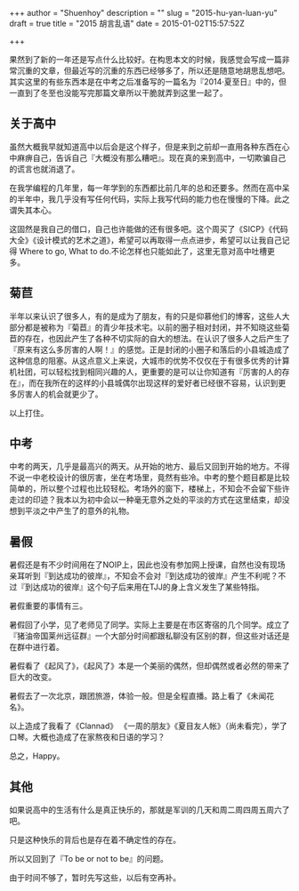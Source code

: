 +++
author = "Shuenhoy"
description = ""
slug = "2015-hu-yan-luan-yu"
draft = true
title = "2015 胡言乱语"
date = 2015-01-02T15:57:52Z

+++

果然到了新的一年还是写点什么比较好。在构思本文的时候，我感觉会写成一篇非常沉重的文章，但最近写的沉重的东西已经够多了，所以还是随意地胡思乱想吧。其实这里的有些东西本是在中考之后准备写的一篇名为『2014·夏至日』中的，但一直到了冬至也没能写完那篇文章所以干脆就弄到这里一起了。

## 关于高中
虽然大概我早就知道高中以后会是这个样子，但是来到之前却一直用各种东西在心中麻痹自己，告诉自己『大概没有那么糟吧』。现在真的来到高中，一切欺骗自己的谎言也就消退了。

在我学编程的几年里，每一年学到的东西都比前几年的总和还要多。然而在高中呆的半年中，我几乎没有写任何代码，实际上我写代码的能力也在慢慢的下降。此之谓失其本心。

这固然是我自己的借口，自己也许能做的还有很多吧。这个周买了《SICP》《代码大全》《设计模式的艺术之道》，希望可以再取得一点点进步，希望可以让我自己记得 Where to go, What to do.不论怎样也只能如此了，这里无意对高中吐槽更多。

## 菊苣
半年以来认识了很多人，有的是成为了朋友，有的只是仰慕他们的博客，这些人大部分都是被称为『菊苣』的青少年技术宅。以前的圈子相对封闭，并不知晓这些菊苣的存在，也因此产生了各种不切实际的自大的想法。在认识了很多人之后产生了『原来有这么多厉害的人啊！』的感觉。正是封闭的小圈子和落后的小县城造成了这种信息的阻塞。从这点意义上来说，大城市的优势不仅仅在于有很多优秀的计算机社团，可以轻松找到相同兴趣的人，更重要的是可以让你知道有『厉害的人的存在』，而在我所在的这样的小县城偶尔出现这样的爱好者已经很不容易，认识到更多厉害人的机会就更少了。

以上打住。

## 中考
中考的两天，几乎是最高兴的两天。从开始的地方、最后又回到开始的地方。不得不说一中老校设计的很厉害，坐在考场里，竟然有些冷。中考的整个题目都是比较简单的，所以整个过程也比较轻松。考场外的窗下，楼梯上，不知会不会留下些许走过的印迹？我本以为初中会以一种毫无意外之处的平淡的方式在这里结束，却没想到平淡之中产生了的意外的礼物。

## 暑假
暑假还是有不少时间用在了NOIP上，因此也没有参加网上授课，自然也没有现场亲耳听到『到达成功的彼岸』，不知会不会对『到达成功的彼岸』产生不利呢？不过『到达成功的彼岸』这个句子后来用在TJJ的身上含义发生了某些特指。

暑假重要的事情有三。

暑假回了小学，见了老师见了同学。实际上主要是在市区寄宿的几个同学。成立了『猪油帝国莱州远征群』一个大部分时间都跟私聊没有区别的群，但这些对话还是在群中进行着。

暑假看了《起风了》，《起风了》本是一个美丽的偶然，但却偶然或者必然的带来了巨大的改变。

暑假去了一次北京，跟团旅游，体验一般。但是全程直播。路上看了《未闻花名》。

以上造成了我看了《Clannad》 《一周的朋友》《夏目友人帐》（尚未看完），学了口琴。大概也造成了在家熬夜和日语的学习？

总之，Happy。

## 其他
如果说高中的生活有什么是真正快乐的，那就是军训的几天和周二周四周五周六了吧。

只是这种快乐的背后也是存在着不确定性的存在。

所以又回到了『To be or not to be』的问题。


由于时间不够了，暂时先写这些，以后有空再补。
